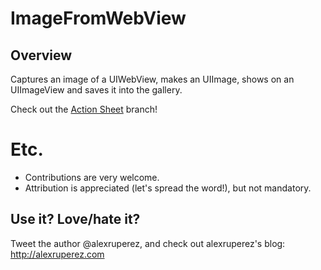 
# ImageFromWebView


## Overview

Captures an image of a UIWebView, makes an UIImage, shows on an UIImageView and saves it into the gallery.

Check out the [Action Sheet](https://github.com/alexruperez/ImageFromWebView/tree/action_sheet) branch!

# Etc.

* Contributions are very welcome.
* Attribution is appreciated (let's spread the word!), but not mandatory.

## Use it? Love/hate it?

Tweet the author @alexruperez, and check out alexruperez's blog: http://alexruperez.com
